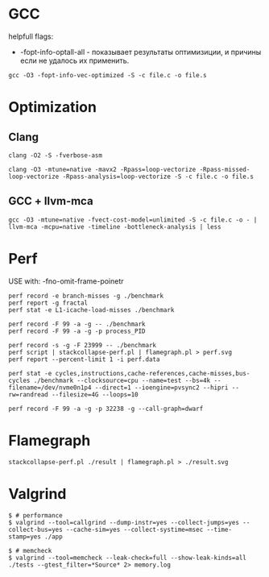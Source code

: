 
# GCC

helpfull flags:
  * -fopt-info-optall-all - показывает результаты оптимизиции, и причины если не удалось их применить. 

```
gcc -O3 -fopt-info-vec-optimized -S -c file.c -o file.s
```

# Optimization

## Clang 

```
clang -O2 -S -fverbose-asm 

clang -O3 -mtune=native -mavx2 -Rpass=loop-vectorize -Rpass-missed-loop-vectorize -Rpass-analysis=loop-vectorize -S -c file.c -o file.s
```

## GCC + llvm-mca 

```
gcc -O3 -mtune=native -fvect-cost-model=unlimited -S -c file.c -o - | llvm-mca -mcpu=native -timeline -bottleneck-analysis | less 
```

# Perf

USE with: -fno-omit-frame-poinetr

```
perf record -e branch-misses -g ./benchmark
perf report -g fractal
perf stat -e L1-icache-load-misses ./benchmark

perf record -F 99 -a -g -- ./benchmark
perf record -F 99 -a -g -p process_PID 

perf record -s -g -F 23999 -- ./benchmark
perf script | stackcollapse-perf.pl | flamegraph.pl > perf.svg
perf report --percent-limit 1 -i perf.data 

perf stat -e cycles,instructions,cache-references,cache-misses,bus-cycles ./benchmark --clocksource=cpu --name=test --bs=4k --filename=/dev/nvme0n1p4 --direct=1 --ioengine=pvsync2 --hipri --rw=randread --filesize=4G --loops=10
```

```
perf record -F 99 -a -g -p 32238 -g --call-graph=dwarf
```

# Flamegraph

```
stackcollapse-perf.pl ./result | flamegraph.pl > ./result.svg

```

# Valgrind

```
$ # performance 
$ valgrind --tool=callgrind --dump-instr=yes --collect-jumps=yes --collect-bus=yes --cache-sim=yes --collect-systime=msec --time-stamp=yes ./app

$ # memcheck
$ valgrind --tool=memcheck --leak-check=full --show-leak-kinds=all ./tests --gtest_filter=*Source* 2> memory.log

```


